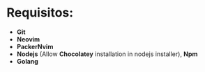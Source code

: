 # Requisitos:

- **Git**
- **Neovim**
- **PackerNvim**
- **Nodejs** (Allow **Chocolatey** installation in nodejs installer), **Npm**
- **Golang**
